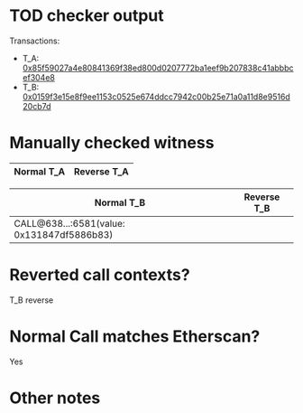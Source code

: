 # TOD checker output

Transactions:
- T_A: [0x85f59027a4e80841369f38ed800d0207772ba1eef9b207838c41abbbcef304e8](https://etherscan.io/tx/0x85f59027a4e80841369f38ed800d0207772ba1eef9b207838c41abbbcef304e8)
- T_B: [0x0159f3e15e8f9ee1153c0525e674ddcc7942c00b25e71a0a11d8e9516d20cb7d](https://etherscan.io/tx/0x0159f3e15e8f9ee1153c0525e674ddcc7942c00b25e71a0a11d8e9516d20cb7d)


# Manually checked witness


| Normal T_A    | Reverse T_A   |
|---------------|---------------|

| Normal T_B                                 | Reverse T_B |
|--------------------------------------------|-------------|
| CALL@638...:6581(value: 0x131847df5886b83) | <reverted>  |


# Reverted call contexts?

T_B reverse

# Normal Call matches Etherscan?

Yes

# Other notes
